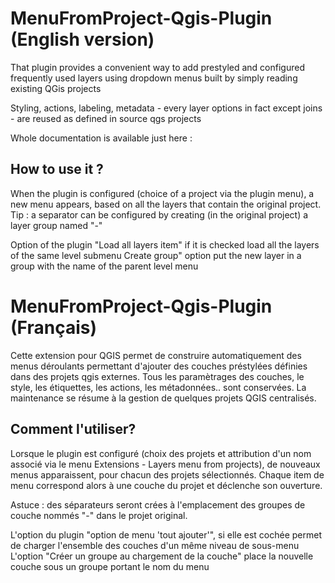 MenuFromProject-Qgis-Plugin (English version)
===========================

That plugin provides a convenient way to add prestyled and configured frequently used layers using dropdown menus built by simply reading existing QGis projects

Styling, actions, labeling, metadata - every layer options in fact except joins - are reused as defined in source qgs projects

Whole documentation is available just here :


How to use it ?
----------------

When the plugin is configured (choice of a project via the plugin menu), a new menu appears, based on all the layers that contain the original project.
Tip : a separator can be configured by creating (in the original project) a layer group named "-"

Option of the plugin "Load all layers item" if it is checked load all the layers of the same level submenu
Create group" option put the new layer in a group with the name of the parent level menu 

MenuFromProject-Qgis-Plugin (Français)
======================================

Cette extension pour QGIS permet de construire automatiquement des menus déroulants permettant d'ajouter des couches préstylées définies dans des projets qgis externes. 
Tous les paramètrages des couches, le style, les étiquettes, les actions, les métadonnées.. sont conservées. La maintenance se résume à la gestion de quelques projets QGIS centralisés. 

Comment l'utiliser?
-------------------

Lorsque le plugin est configuré (choix des projets et attribution d'un nom associé via le menu Extensions - Layers menu from projects), de nouveaux menus apparaissent, pour chacun des projets sélectionnés. Chaque item de menu correspond alors à une couche du projet et déclenche son ouverture.

Astuce : des séparateurs seront crées à l'emplacement des groupes de couche nommés "-" dans le projet original.

L'option du plugin "option de menu 'tout ajouter'", si elle est cochée permet de charger l'ensemble des couches d'un même niveau de sous-menu
L'option "Créer un groupe au chargement de la couche" place la nouvelle couche sous un groupe portant le nom du menu 
